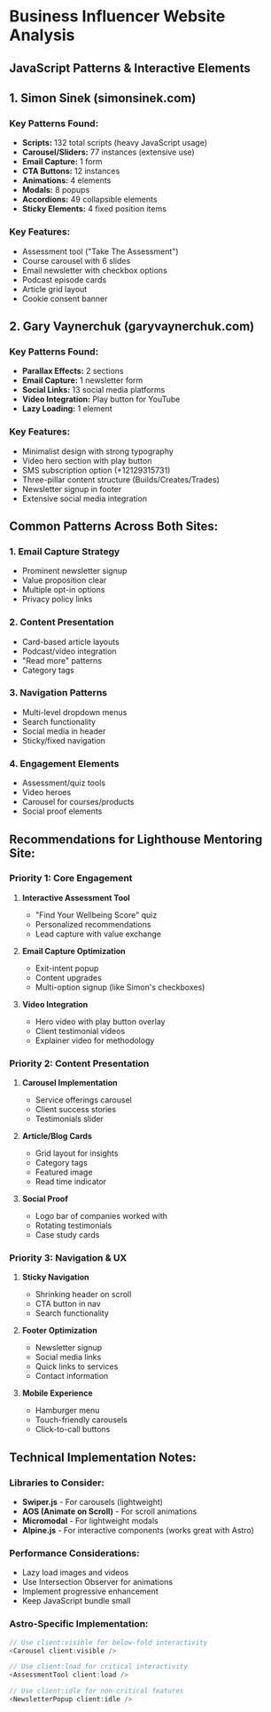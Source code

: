# Business Influencer Website Analysis
## JavaScript Patterns & Interactive Elements

## 1. Simon Sinek (simonsinek.com)
### Key Patterns Found:
- **Scripts:** 132 total scripts (heavy JavaScript usage)
- **Carousel/Sliders:** 77 instances (extensive use)
- **Email Capture:** 1 form
- **CTA Buttons:** 12 instances
- **Animations:** 4 elements
- **Modals:** 8 popups
- **Accordions:** 49 collapsible elements
- **Sticky Elements:** 4 fixed position items

### Key Features:
- Assessment tool ("Take The Assessment")
- Course carousel with 6 slides
- Email newsletter with checkbox options
- Podcast episode cards
- Article grid layout
- Cookie consent banner

## 2. Gary Vaynerchuk (garyvaynerchuk.com)
### Key Patterns Found:
- **Parallax Effects:** 2 sections
- **Email Capture:** 1 newsletter form
- **Social Links:** 13 social media platforms
- **Video Integration:** Play button for YouTube
- **Lazy Loading:** 1 element

### Key Features:
- Minimalist design with strong typography
- Video hero section with play button
- SMS subscription option (+12129315731)
- Three-pillar content structure (Builds/Creates/Trades)
- Newsletter signup in footer
- Extensive social media integration

## Common Patterns Across Both Sites:

### 1. Email Capture Strategy
- Prominent newsletter signup
- Value proposition clear
- Multiple opt-in options
- Privacy policy links

### 2. Content Presentation
- Card-based article layouts
- Podcast/video integration
- "Read more" patterns
- Category tags

### 3. Navigation Patterns
- Multi-level dropdown menus
- Search functionality
- Social media in header
- Sticky/fixed navigation

### 4. Engagement Elements
- Assessment/quiz tools
- Video heroes
- Carousel for courses/products
- Social proof elements

## Recommendations for Lighthouse Mentoring Site:

### Priority 1: Core Engagement
1. **Interactive Assessment Tool**
   - "Find Your Wellbeing Score" quiz
   - Personalized recommendations
   - Lead capture with value exchange

2. **Email Capture Optimization**
   - Exit-intent popup
   - Content upgrades
   - Multi-option signup (like Simon's checkboxes)

3. **Video Integration**
   - Hero video with play button overlay
   - Client testimonial videos
   - Explainer video for methodology

### Priority 2: Content Presentation
1. **Carousel Implementation**
   - Service offerings carousel
   - Client success stories
   - Testimonials slider

2. **Article/Blog Cards**
   - Grid layout for insights
   - Category tags
   - Featured image
   - Read time indicator

3. **Social Proof**
   - Logo bar of companies worked with
   - Rotating testimonials
   - Case study cards

### Priority 3: Navigation & UX
1. **Sticky Navigation**
   - Shrinking header on scroll
   - CTA button in nav
   - Search functionality

2. **Footer Optimization**
   - Newsletter signup
   - Social media links
   - Quick links to services
   - Contact information

3. **Mobile Experience**
   - Hamburger menu
   - Touch-friendly carousels
   - Click-to-call buttons

## Technical Implementation Notes:

### Libraries to Consider:
- **Swiper.js** - For carousels (lightweight)
- **AOS (Animate on Scroll)** - For scroll animations
- **Micromodal** - For lightweight modals
- **Alpine.js** - For interactive components (works great with Astro)

### Performance Considerations:
- Lazy load images and videos
- Use Intersection Observer for animations
- Implement progressive enhancement
- Keep JavaScript bundle small

### Astro-Specific Implementation:
```javascript
// Use client:visible for below-fold interactivity
<Carousel client:visible />

// Use client:load for critical interactivity
<AssessmentTool client:load />

// Use client:idle for non-critical features
<NewsletterPopup client:idle />
```